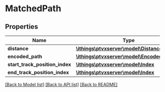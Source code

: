 # MatchedPath

## Properties
Name | Type | Description | Notes
------------ | ------------- | ------------- | -------------
**distance** | [**\ithings\ptvxserver\model\Distance**](Distance.md) |  | 
**encoded_path** | [**\ithings\ptvxserver\model\EncodedContent**](EncodedContent.md) |  | [optional] 
**start_track_position_index** | [**\ithings\ptvxserver\model\Index**](Index.md) |  | [optional] 
**end_track_position_index** | [**\ithings\ptvxserver\model\Index**](Index.md) |  | [optional] 

[[Back to Model list]](../../README.md#documentation-for-models) [[Back to API list]](../../README.md#documentation-for-api-endpoints) [[Back to README]](../../README.md)

